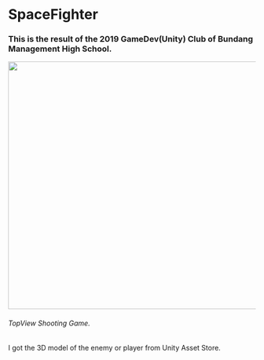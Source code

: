 # SpaceFighter
### This is the result of the 2019 GameDev(Unity) Club of Bundang Management High School.
<img src="https://user-images.githubusercontent.com/48686444/86331878-a816e880-bc84-11ea-843d-de45bb8505e0.png" width="820x" height="504px"></img>  
###### TopView Shooting Game.
I got the 3D model of the enemy or player from Unity Asset Store.
